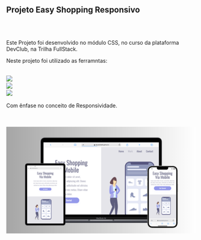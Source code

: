 <h2> Projeto Easy Shopping Responsivo</h2>
<br>
<br>
<p> Este Projeto foi desenvolvido no módulo CSS, no curso da plataforma DevClub, na Trilha FullStack.</p>
<p>Neste projeto foi utilizado as ferramntas:<p>
  <br>
      <img src="https://img.shields.io/badge/HTML-239120?style=for-the-badge&logo=html5&logoColor=white alt="icon-html">
      <br>
      <img src="https://img.shields.io/badge/CSS-239120?&style=for-the-badge&logo=css3&logoColor=white alt="icon-css">
      <br>
      <img src="https://img.shields.io/badge/Figma-F24E1E?style=for-the-badge&logo=figma&logoColor=white">
<br>
<p></p>Com ênfase no conceito de Responsividade.</p>
<br>
<br>
      <img src="https://github.com/eduardobetti/projeto02-css/blob/main/img/mockup.png?raw=true" alt="mockup">
<br>
